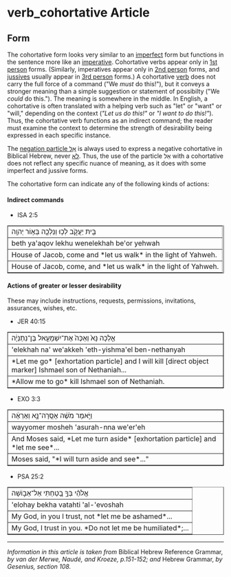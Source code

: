 # verb_cohortative Article

## Form
The cohortative form looks very similar to an [imperfect](https://git.door43.org/Door43/en-uhg/src/master/content/verb_imperfect/02.md) form but functions in the sentence more like an [imperative](https://git.door43.org/Door43/en-uhg/src/master/content/verb_imperative/02.md). Cohortative verbs appear only in [1st person](https://git.door43.org/Door43/en-uhg/src/master/content/person_fist/02.md) forms. (Similarly, imperatives appear only in [2nd person](https://git.door43.org/Door43/en-uhg/src/master/content/person_second/02.md) forms, and [jussives](https://git.door43.org/Door43/en-uhg/src/master/content/verb_jussive/02.md) usually appear in [3rd person](https://git.door43.org/Door43/en-uhg/src/master/content/person_third/02.md) forms.)  A cohortative [verb](https://git.door43.org/Door43/en-uhg/src/master/content/verb/02.md) does not carry the full force of a command ("We *must* do this!"), but it conveys a stronger meaning than a simple suggestion or statement of possibilty ("We *could* do this."). The meaning is somewhere in the middle. In English, a cohortative is often translated with a helping verb such as "let" or "want" or "will," depending on the context (*"Let us do this!"* or *"I want to do this!"*).  Thus, the cohortative verb functions as an indirect command; the reader must examine the context to determine the strength of desirability being expressed in each specific instance.

The [negation particle אַל](https://git.door43.org/Door43/en-uhg/src/master/content/particle_negative/02.md#-2) is always used to express a negative cohortative in Biblical Hebrew, never [לֹא](https://git.door43.org/Door43/en-uhg/src/master/content/particle_negative/02.md#-1).  Thus, the use of the particle אַל with a cohortative does not reflect any specific nuance of meaning, as it does with some imperfect and jussive forms.

The cohortative form can indicate any of the following kinds of actions:

#### Indirect commands

* ISA 2:5
<table border="1" class="docutils">
<colgroup>
<col width="100%" />
</colgroup>
<tbody valign="top">
<tr class="row-odd"><td>בֵּ֖ית יַעֲקֹ֑ב לְכ֥וּ וְנֵלְכָ֖ה בְּא֥וֹר יְהוָֽה</td>
</tr>
<tr class="row-even"><td>beth ya'aqov lekhu wenelekhah be'or yehwah</td>
</tr>
<tr class="row-odd"><td>House of Jacob, come and *let us walk* in the light of Yahweh.</td>
</tr>
<tr class="row-even"><td>House of Jacob, come, and *let us walk* in the light of Yahweh.</td>
</tr>
</tbody>
</table>
 
#### Actions of greater or lesser desirability
These may include instructions, requests, permissions, invitations, assurances, wishes, etc.

* JER 40:15 
<table border="1" class="docutils">
<colgroup>
<col width="100%" />
</colgroup>
<tbody valign="top">
<tr class="row-odd"><td>אֵ֤לְכָה נָּא֙ וְאַכֶּה֙ אֶת־יִשְׁמָעֵ֣אל בֶּן־נְתַנְיָ֔ה</td>
</tr>
<tr class="row-even"><td>'elekhah na' we'akkeh 'eth-yishma'el ben-nethanyah</td>
</tr>
<tr class="row-odd"><td>*Let me go* [exhortation particle] and I will kill [direct object marker] Ishmael son of Nethaniah...</td>
</tr>
<tr class="row-even"><td>*Allow me to go* kill Ishmael son of Nethaniah.</td>
</tr>
</tbody>
</table>

* EXO 3:3
<table border="1" class="docutils">
<colgroup>
<col width="100%" />
</colgroup>
<tbody valign="top">
<tr class="row-odd"><td>וַיֹּ֣אמֶר מֹשֶׁ֔ה אָסֻֽרָה־נָּ֣א וְאֶרְאֶ֔ה</td>
</tr>
<tr class="row-even"><td>wayyomer mosheh 'asurah-nna we'er'eh</td>
</tr>
<tr class="row-odd"><td>And Moses said, *Let me turn aside* [exhortation particle] and *let me see*...</td>
</tr>
<tr class="row-even"><td>Moses said, "*I will turn aside and see*..."</td>
</tr>
</tbody>
</table>

* PSA 25:2
<table border="1" class="docutils">
<colgroup>
<col width="100%" />
</colgroup>
<tbody valign="top">
<tr class="row-odd"><td>אֱלֹהַ֗י בְּךָ֣ בָ֭טַחְתִּי אַל־אֵב֑וֹשָׁה</td>
</tr>
<tr class="row-even"><td>'elohay bekha vatahti 'al-'evoshah</td>
</tr>
<tr class="row-odd"><td>My God, in you I trust, not *let me be ashamed*...</td>
</tr>
<tr class="row-even"><td>My God, I trust in you. *Do not let me be humiliated*;...</td>
</tr>
</tbody>
</table>


----------------------------------

*Information in this article is taken from* Biblical Hebrew Reference Grammar, *by van der Merwe, Naudé, and Kroeze, p.151-152; and* Hebrew Grammar, *by Gesenius, section 108.*